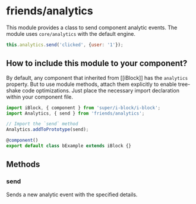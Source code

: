 # friends/analytics

This module provides a class to send component analytic events.
The module uses `core/analytics` with the default engine.

```js
this.analytics.send('clicked', {user: '1'});
```

## How to include this module to your component?

By default, any component that inherited from [[iBlock]] has the `analytics` property.
But to use module methods, attach them explicitly to enable tree-shake code optimizations.
Just place the necessary import declaration within your component file.

```typescript
import iBlock, { component } from 'super/i-block/i-block';
import Analytics, { send } from 'friends/analytics';

// Import the `send` method
Analytics.addToPrototype(send);

@component()
export default class bExample extends iBlock {}
```

## Methods

### send

Sends a new analytic event with the specified details.
